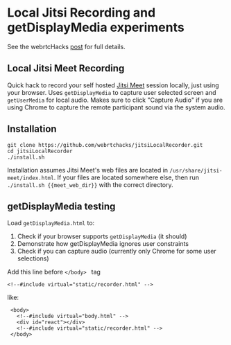 # Local Jitsi Recording and getDisplayMedia experiments

See the webrtcHacks [post](https://webrtchacks.com/jitsi-recording-getdisplaymedia-audio) for full details. 

## Local Jitsi Meet Recording

Quick hack to record your self hosted [Jitsi Meet](https://github.com/jitsi/jitsi-meet) session locally, just using your browser. Uses `getDisplayMedia` to capture user selected screen and `getUserMedia` for local audio. 
Makes sure to  click "Capture Audio" if you are using Chrome to capture the remote participant 
sound via the system audio.

## Installation

```
git clone https://github.com/webrtchacks/jitsiLocalRecorder.git
cd jitsiLocalRecorder
./install.sh
```

Installation assumes Jitsi Meet's web files are located in `/usr/share/jitsi-meet/index.html`. 
If your files are located somewhere else, then run `./install.sh {{meet_web_dir}}` with the 
correct directory.

## getDisplayMedia testing

Load `getDisplayMedia.html` to:
 1. Check if your browser supports `getDisplayMedia` (it should)
 1. Demonstrate how getDisplayMedia ignores user constraints 
 1. Check if you can capture audio (currently only Chrome for some user selections)
 
 Add this line before ```</body> ``` tag
 ```
 <!--#include virtual="static/recorder.html" -->
 ```
 like:
 ```
  <body>
    <!--#include virtual="body.html" -->
    <div id="react"></div>
    <!--#include virtual="static/recorder.html" -->
  </body>
 ```
